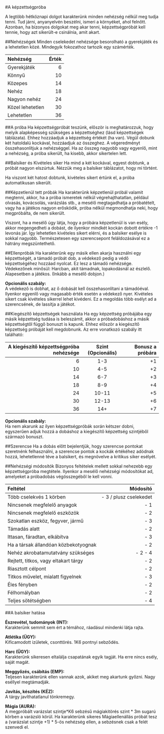 #A képzettségpróba

A legtöbb hétköznapi dolgot karakterünk minden nehézség nélkül meg tudja tenni. Tud járni, anyanyelvén beszélni, ismeri a környéket, ahol felnőtt. Azonban, ha bizonyos dolgokat meg akar tenni, képzettségpróbát kell tennie, hogy azt sikerült-e csinálnia, amit akart.

##Nehézségek
Minden cselekedet nehézsége besorolható a gyerekjáték és a lehetetlen közé. Mindegyik fokozathoz tartozik egy számérték.

Nehézség|Érték
:-------|----:
Gyerekjáték|6
Könnyű|10
Közepes|14
Nehéz|18
Nagyon nehéz|24
Közel lehetetlen|30
Lehetetlen|36

##A próba
Ha képzettségpróbát teszünk, először is meghatározzuk, hogy melyik alapképesség szükséges a képzettséghez (lásd képzettségek táblázata).  Ehhez hozzáadjuk a képzettség értékét (ha van). Végül dobunk két hatoldalú kockával, hozzáadjuk az összeghez. A végeredményt összehasonlítjuk a nehézséggel. Ha az összeg nagyobb vagy egyenlő, mint a nehézség, a próba sikerült, ha kisebb, akkor sikertelen lett.

##Balsiker és Kivételes siker
Ha mind a két kockával, egyest dobtunk, a próbát nagyon elszúrtuk. Nézzük meg a balsiker táblázatot, hogy mi történt.

Ha viszont két hatost dobtunk, kivételes sikert értünk el, a próba automatikusan sikerült.

##Képzetlenül tett próbák
Ha karakterünk képzetlenül próbál valamit megtenni, akkor, ha a próba ismeretek nélkül végrehajthatatlan, például olvasás, kovácsolás, varázslás stb., a mesélő megtagadhatja a próbatételt, vagy ha a játékos nagyon erősködik, próba nélkül megmondhatja neki, hogy megpróbálta, de nem sikerült.

Viszont, ha a mesélő úgy látja, hogy a próbára képzetlenül is van esély, akkor megengedheti a dobást, de ilyenkor mindkét kockán dobott értékre -1 levonás jár. Így lehetetlen kivételes sikert elérni, és a balsiker esélye is sokkal nagyobb. Természetesen egy szerencsepont feláldozásával ez a hátrány megszüntethető.

##Ellenpróbák
Ha karakterünk egy másik ellen akarja használni egy képzettségét, a támadó próbát dob, a védekező pedig a védő képzettségéhez hozzáad nyolcat. Ez lesz a támadó nehézsége. Védekezőnek minősül: Harcban, akit támadnak, lopakodásnál az észlelő. Alapesetben a játékos. (Inkább a mesélő dobjon.) 

**Opcionális szabály:**  
A védekező is dobhat, az ő dobását kell összehasonlítani a támadóéval. Ilyenkor egyenlő vagy magasabb érték esetén a védekező nyer. Kivételes sikert csak kivételes sikerrel lehet kivédeni. Ez a megoldás több esélyt ad a szerencsének, de lassítja a játékot.

##Kiegészítő képzettségek használata
Ha egy képzettség próbájába egy másik képzettség tudása is beleszámít, akkor a próbadobáshoz a másik képzettségtől függő bonuszt is kapunk. Ehhez először a kiegészítő képzettség próbáját kell megdobnunk. Az erre vonatkozó szabály itt található:

A kiegészítő képzettségpróba nehézsége|Szint (Opcionális)|Bonusz a próbára
-------------------------------------:|:----------------:|---------------:
6|1-3|+1
10|4-5|+2
14|6-7|+3
18|8-9|+4
24|10-11|+5
30|12-13|+6
36|14+|+7

**Opcionális szabály:**  
Ha nem akarunk az ilyen képzettségpróbák során kétszer dobni, egyszerűen adjuk hozzá a dobáshoz a kiegészítő képzettség szintjéből származó bonuszt.

##Szerencse
Ha a dobás előtt bejelentjük, hogy szerencse pontokat szeretnénk felhasználni, a szerencse pontok a kockák értékéhez adódnak hozzá, lehetetlenné téve a balsikert, és megnövelve a kritikus siker esélyét.

##Nehézségi módosítók
Bizonyos feltételek mellett sokkal nehezebb egy képzettségpróba megtétele. Ilyenkor a mesélő nehézségi módosítókat ad, amelyeket a próbadobás végösszegéből le kell vonni.

Feltétel|Módosító
:-------|-------:
Több cselekvés 1 körben|- 3 / plusz cselekedet
Nincsenek megfelelő anyagok|- 1
Nincsenek megfelelő eszközök|- 2
Szokatlan eszköz, fegyver, jármű|- 3
Támadás alatt|- 2
Ittasan, fáradtan, elkábítva|- 3
Ha a társak állandóan közbekotyognak|- 2
Nehéz akrobatamutatvány szükséges|- 2 - 4
Rejtett, titkos, vagy eltakart tárgy|- 2
Riasztott célpont|- 2
Titkos művelet, mialatt figyelnek|- 3
Éles fényben|- 2
Félhomályban|- 2
Teljes sötétségben|- 4

##A balsiker hatása

**Észrevétel, tudományok (INT):**  
Karakterünk semmit sem ért a témához, ráadásul mindenki látja rajta.

**Atlétika (ÜGY):**  
Kificamodott izületek, csonttörés. 1K6 pontnyi sebződés.

**Harc (ÜGY):**  
Karakterünk sikeresen eltalálja csapatának egyik tagját. Ha erre nincs esély, saját magát.

**Meggyőzés, csábítás (EMP):**  
Teljesen karakterünk ellen vannak azok, akiket meg akartunk győzni. Nagy eséllyel megtámadják.

**Javítás, készítés (KÉZ):**  
A tárgy javíthatatlanul tönkremegy.

**Mágia (AURA):**  
A megpróbált varázslat szintje*K6 sebzésű mágiakitörés szint * 3m sugarú körben a varázsló körül. Ha karakterünk sikeres Mágiaellenállás próbát tesz a (varázslat szintje +1) * 5-ös nehézség ellen, a sebzésnek csak a felét szenvedi el.

